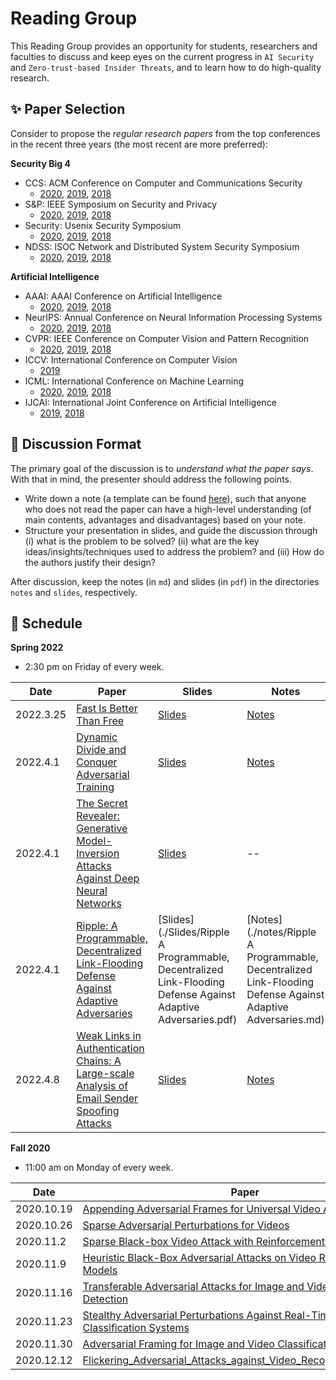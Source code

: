 # Reading Group

 This Reading Group provides an opportunity for students, researchers and faculties to discuss and keep eyes on the current progress in `AI Security` and `Zero-trust-based Insider Threats`, and to learn how to do high-quality research.

 ## :sparkles: Paper Selection

Consider to propose the *regular research papers* from the top conferences in the recent three years (the most recent are more preferred):

**Security Big 4**  

- CCS: ACM Conference on Computer and Communications Security
    - [2020](https://www.sigsac.org/ccs/CCS2020/accepted-papers.html), [2019](https://sigsac.org/ccs/CCS2019/index.php/program/accepted-papers/), [2018](https://www.sigsac.org/ccs/CCS2018/accepted/papers/)
- S&P: IEEE Symposium on Security and Privacy
    - [2020](http://www.ieee-security.org/TC/SP2020/program-papers.html), [2019](http://www.ieee-security.org/TC/SP2019/program-papers.html), [2018](https://www.ieee-security.org/TC/SP2018/program-papers.html)
- Security: Usenix Security Symposium
    - [2020](https://www.usenix.org/conference/usenixsecurity20/summer-accepted-papers), [2019](https://www.usenix.org/conference/usenixsecurity19/fall-accepted-papers), [2018](https://www.usenix.org/conference/usenixsecurity18/poster-session)
- NDSS: ISOC Network and Distributed System Security Symposium
    - [2020]( https://www.ndss-symposium.org/ndss2020/accepted-papers/), [2019](https://www.ndss-symposium.org/ndss-program/ndss-symposium-2019-program/), [2018](https://www.ndss-symposium.org/ndss2018/programme/)

**Artificial Intelligence**  

- AAAI: AAAI Conference on Artificial Intelligence
    - [2020](https://aaai.org/Library/AAAI/aaai20contents.php), [2019](https://aaai.org/Library/AAAI/aaai19contents.php),  [2018](https://aaai.org/Library/AAAI/aaai18contents.php)
- NeurIPS: Annual Conference on Neural Information Processing Systems
    - [2020](https://neurips.cc/Conferences/2020/AcceptedPapersInitial), [2019](https://neurips.cc/Conferences/2019/Schedule?type=Poster),  [2018](https://neurips.cc/Conferences/2018/Schedule?type=Poster)
- CVPR: IEEE Conference on Computer Vision and Pattern Recognition
    - [2020](https://openaccess.thecvf.com/CVPR2020), [2019](https://openaccess.thecvf.com/CVPR2019),  [2018](https://openaccess.thecvf.com/CVPR2018)
- ICCV: International Conference on Computer Vision
    - [2019](https://openaccess.thecvf.com/ICCV2019)
- ICML: International Conference on Machine Learning
    - [2020](https://icml.cc/virtual/2020/papers.html?filter=keywords), [2019](https://icml.cc/virtual/2019/papers.html?filter=keywords),  [2018](https://icml.cc/virtual/2018/papers.html?filter=keywords)
- IJCAI: International Joint Conference on Artificial Intelligence
    - [2019](https://www.ijcai19.org/accepted-papers.html),  [2018](http://ijcai-18.org/accepted-papers/index.html)

## :page_facing_up: Discussion Format

The primary goal of the discussion is to *understand what the paper says*. With that in mind, the presenter should address the following points.
- Write down a note (a template can be found [here](./template/notes_tpl.md)), such that anyone who does not read the paper can have a high-level understanding (of main contents, advantages and disadvantages) based on your note. 
- Structure your presentation in slides, and guide the discussion through (i) what is the problem to be solved? (ii) what are the key ideas/insights/techniques used to address the problem? and (iii) How do the authors justify their design?

After discussion, keep the notes (in `md`) and slides (in `pdf`) in the directories `notes` and `slides`, respectively.


## :pushpin: Schedule

**Spring 2022**

- 2:30 pm on Friday of every week.

| Date      | Paper | Slides  | Notes  | Presenter |
| --------- | --------------- | ---------- | ---------- | :---------: |
| 2022.3.25 |  [Fast Is Better Than Free](https://arxiv.org/pdf/2001.03994.pdf) | [Slides](./Slides/Fast%20Is%20Better%20Than%20Free.pdf)| [Notes](./notes/Fast_Is_Better_Than_Free.md)| [Yi](https://github.com/Rid-Yi) |
| 2022.4.1 |  [Dynamic Divide and Conquer Adversarial Training](https://arxiv.org/pdf/2003.06555.pdf) | [Slides](./Slides/Dynamic_Divide_and_Conquer_Adversarial_Training.pdf)| [Notes](./notes/Dynamic_Divide_and_Conquer_Adversarial_Training.md)| [Yi](https://github.com/Rid-Yi) |
| 2022.4.1 |  [The Secret Revealer: Generative Model-Inversion Attacks Against Deep Neural Networks]( https://arxiv.org/abs/1911.07135) | [Slides](./Slides/Zhang_The_Secret_Revealer_Generative_Model-Inversion_Attacks_Against_Deep_Neural_Networks_CVPR_2020_paper.pptx)|--| [Xu](https://github.com/YixiaoXu)|
| 2022.4.1 | [Ripple: A Programmable, Decentralized Link-Flooding Defense Against Adaptive Adversaries](https://www.usenix.org/conference/usenixsecurity21/presentation/xing) | [Slides](./Slides/Ripple A Programmable, Decentralized Link-Flooding Defense Against Adaptive Adversaries.pdf) |[Notes](./notes/Ripple A Programmable, Decentralized Link-Flooding Defense Against Adaptive Adversaries.md)| [Joe](https://github.com/joexu01) |
| 2022.4.8 | [Weak Links in Authentication Chains: A Large-scale Analysis of Email Sender Spoofing Attacks](https://www.usenix.org/conference/usenixsecurity21/presentation/shen-kaiwen) | [Slides](./Slides/Weak_Links_in_Authentication_Chains_A_Large-scale_Analysis_of_Email_Sender_Spoofing_Attacks.pdf) |[Notes](./notes/Weak_Links_in_Authentication_Chains_A_Large-scale_Analysis_of_Email_Sender_Spoofing_Attacks.md)| [Joe](https://github.com/joexu01) |

**Fall 2020**  

- 11:00 am on Monday of every week.

| Date      | Paper | Slides  | Notes  |
| --------- | --------------- | ---------- | ---------- |
| 2020.10.19 |  [Appending Adversarial Frames for Universal Video Attack](https://arxiv.org/abs/1912.04538) | [Slides](./Slides/Appending%20Adversarial%20Frames%20for%20Universal%20Video.pdf)|--|
| 2020.10.26 |  [Sparse Adversarial Perturbations for Videos](https://aaai.org/ojs/index.php/AAAI/article/view/4927) | [Slides](./Slides/Sparse%20Adversarial%20Perturbations%20for%20Videos.pdf)|[Notes](./notes/Sparse_Adversarial_Perturbations_for_Videos.md)|  
| 2020.11.2 |  [Sparse Black-box Video Attack with Reinforcement Learning](https://arxiv.org/abs/2001.03754) | [Slides](./Slides/Sparse_Black-box_Video_Attack_with_Reinforcement_Learning.pdf)|[Notes](./notes/Sparse_Black-box_Video_Attack_with_Reinforcement_Learning.md)|  
| 2020.11.9 |  [Heuristic Black-Box Adversarial Attacks on Video Recognition Models](https://ojs.aaai.org//index.php/AAAI/article/view/6918) | [Slides](./Slides/Heuristic_Black-Box_Adversarial_Attacks_on_Video_Recognition_Models.pdf)|[Notes](./notes/Heuristic_Black-Box_Adversarial_Attacks_on_Video_Recognition_Models.md)|  
| 2020.11.16 |  [Transferable Adversarial Attacks for Image and Video Object Detection](https://arxiv.org/abs/1811.12641) | [Slides](./Slides/Transferable_Adversarial_Attacks_for_Image_and_Video_Object_Detection.pdf)|--|  
| 2020.11.23 |  [Stealthy Adversarial Perturbations Against Real-Time Video Classification Systems](https://www.ndss-symposium.org/wp-content/uploads/2019/02/ndss2019_03A-3_Li_paper.pdf) | [Slides](https://www.ndss-symposium.org/wp-content/uploads/ndss2019_03A-3_Li_slides.pdf)|[Notes](./notes/Stealthy_Adversarial_Perturbations_Against_Real-time_Video_Classification_System.md)|    
| 2020.11.30 |  [Adversarial Framing for Image and Video Classification](https://aaai.org/ojs/index.php/AAAI/article/view/5175)|  [Slides](./Slides/Adversarial%20Framing%20for%20Image%20and%20Video%20Classification_Slides.pdf)|[Notes](./notes/Adversarial%20Framing%20for%20Image%20and%20Video%20Classification.md)|
| 2020.12.12 |  [Flickering_Adversarial_Attacks_against_Video_Recognition_Networks](https://arxiv.org/abs/2002.05123)|  [Slides](./Slides/Flickering_Adversarial_Attacks_against_Video_Recognition_Networks.pdf)|[Notes](./notes/Flickering_Adversarial_Attacks_against_Video_Recognition_Networks.md)|

